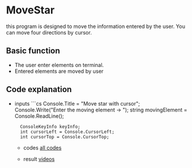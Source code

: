 # MoveStar

this program is designed to move the information entered by the user. You can move four directions by cursor.

## Basic function
- The user enter elements on terminal.
- Entered elements are moved by user

## Code explanation

- inputs
        ```cs
        Console.Title = "Move star with cursor";
        Console.Write("Enter the moving element -> ");
        string movingElement = Console.ReadLine();

        ConsoleKeyInfo keyInfo;
        int cursorLeft = Console.CursorLeft;
        int cursorTop = Console.CursorTop;

  - codes
            [all codes](https://github.com/Javohir0102/MoveStar/blob/main/Asset/SourseCode%20(1).JPG)

  - result
            [videos](https://github.com/Javohir0102/MoveStar/blob/main/Asset/Video-20240614_160938-Meeting%20Recording.mp4)
            

